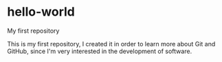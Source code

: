 # hello-world
My first repository

This is my first repository, I created it in order to learn more about Git and GitHub, since I'm very interested in the development of software.
